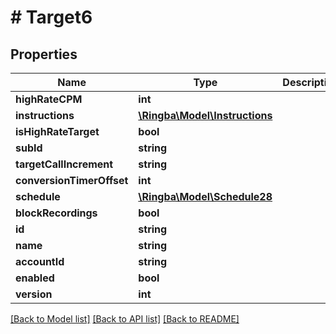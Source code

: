 # # Target6

## Properties

Name | Type | Description | Notes
------------ | ------------- | ------------- | -------------
**highRateCPM** | **int** |  |
**instructions** | [**\Ringba\Model\Instructions**](Instructions.md) |  |
**isHighRateTarget** | **bool** |  |
**subId** | **string** |  |
**targetCallIncrement** | **string** |  |
**conversionTimerOffset** | **int** |  |
**schedule** | [**\Ringba\Model\Schedule28**](Schedule28.md) |  |
**blockRecordings** | **bool** |  |
**id** | **string** |  |
**name** | **string** |  |
**accountId** | **string** |  |
**enabled** | **bool** |  |
**version** | **int** |  |

[[Back to Model list]](../../README.md#models) [[Back to API list]](../../README.md#endpoints) [[Back to README]](../../README.md)
